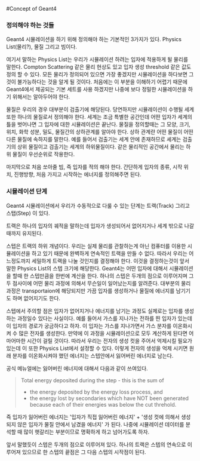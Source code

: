 #Concept of Geant4

### 정의해야 하는 것들

Geant4 시뮬레이션을 하기 위해 정의해야 하는 기본적인 3가지가 있다. Physics List(물리?), 물질 그리고 빔이다.

여기서 말하는 Physics List는 우리가 시뮬레이션 하려는 입자에 적용하게 될 물리를 말한다.
Compton Scattering 같은 물리 현상도 있고 입자 생성 threshold 같은 값도 정의 할 수 있다.
모든 물리가 정의되어 있으면 가장 좋겠지만 시뮬레이션을 하다보면 그것이 불가능하다는 것을 알게 될 것이다.
처음에는 이 부분을 이해하기 어렵기 때문에 Geant4에서 제공되는 기본 세트를 사용 하겠지만
나중에 보다 정밀한 시뮬레이션을 하기 위해서는 알아두어야 한다.

물질은 우리의 경우 대부분이 검출기에 해당된다. 당연하지만 시뮬레이션이 수행될 세계 또한 하나의 물질로서 정의해야 한다.
세계는 조금 특별한 공간인데 어떤 입자가 세계의 틀을 벗어나면 그 입자에 대한 시뮬레이션은 끝난다.
물질을 정의할때는 그 모양, 크기, 위치, 화학 성분, 밀도, 물질간의 상하관계를 알아야 한다.
상하 관계란 어떤 물질이 어떤 다른 물질에 속하지를 말한다.
예를 들어서 검출기는 세계 안에 존재하므로 셰계는 검출기의 상위 물질이고 검출기는 세계의 하위물질이다.
같은 물리적인 공간에서 물리는 하위 물질이 우선순위로 작용한다. 

마지막으로 처음 쏘아줄 빔, 즉 입자를 적의 해야 한다. 간단하게 입자의 종류, 시작 위치, 진행방향, 처음 가지고 시작하는 에너지를 정의해주면 된다.

### 시뮬레이션 단계

Geant4 시뮬레이션에서 우리가 수동적으로 다룰 수 있는 단계는 트랙(Track) 그리고 스탭(Step) 이 있다.

트랙은 하나의 입자의 궤적을 말하는데 입자가 생성되어서 없어지거나 세계 밖으로 나갈 때까지 유지된다.

스텝은 트랙의 하위 개념이다. 우리는 실제 물리를 관찰하는게 아닌 컴퓨터를 이용한 시뮬레이션을 하고 있기 때문에 완벽하게 연속적인 트랙을 만들 수 없다. 따라서 우리는 어느정도까지 세밀하게 트랙을 나눌 것인지를 결정해야 한다. 이것을 결정하는것이 앞서 말한 Physics List의 스텝 크기에 해당한다. Geant4는 어떤 입자에 대해서 시뮬레이션을 할때 한 스텝만큼을 한번에 계산을 한다. 하나의 스텝은 두개의 점으로 이루어지며 그 두 점사이에 어떤 물리 과정에 의해서 무슨일이 일어났는지를 알려준다. 대부분의 물리 과정은 transportaion에 해당되지만 가끔 입자를 생성하거나 물질에 에너지를 남기기도 하며 없어지기도 한다. 

스텝에서 주의할 점은 입자가 없어지거나 에너지를 남기는 과정도 실제로는 입자를 생성하는 과정일수 있다는 사실이다. 예를 들어서 가스를 지나가는 전하를 띈 입자가 있는데 이 입자의 경로가 궁금하다고 하자. 이 입자는 가스를 지나가면서 가스 분자를 이온화시켜 수 많은 전자를 생성한다. 만약에 이 과정을 시뮬레이션으로 모두 계산하게 된다면 어마어마한 시간이 걸릴 것이다. 따라서 우리는 전자의 생성 컷을 주어서 억제시킬 필요가 있는데 이 또한 Physics List에서 설정할 수 있다. 이렇게 전자의 생성을 억제 시키면 원래 분자를 이온화시켜야 했던 에너지는 스텝안에서 잃어버린 에너지로 남는다. 

공식 메뉴얼에는 잃어버린 에너지에 대해서 다음과 같이 쓰여있다. 
> Total energy deposited during the step - this is the sum of
> - the energy deposited by the energy loss process, and
> - the energy lost by secondaries which have NOT been generated because each of their energies was below the cut threhold.

즉 입자가 잃어버린 에너지는 '입자가 직접 잃어버린 에너지' + '생성 컷에 의해서 생성되지 않은 입자가 물질 안에서 남겼을 에너지' 가 된다. 나중에 시뮬레이션 데이터를 분석할 때 많이 햇갈리는 부분이므로 명확하게 하고 넘어가도록 하자.

앞서 말했듯이 스텝은 두개의 점으로 이루어져 있다. 하나의 트랙은 스텝의 연속으로 이루어져 있으므로 한 스텝의 끝점은 그 다음 스텝의 시작점이 된다.
